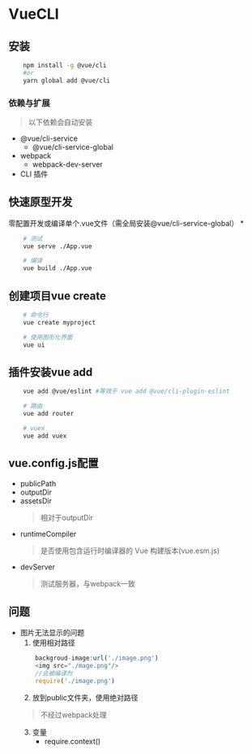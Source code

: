 # VueCLI

## 安装
```bash
    npm install -g @vue/cli
    #or
    yarn global add @vue/cli
```
### 依赖与扩展
> 以下依赖会自动安装

* @vue/cli-service
    * @vue/cli-service-global
* webpack
    * webpack-dev-server
* CLI 插件

## 快速原型开发
零配置开发或编译单个.vue文件（需全局安装@vue/cli-service-global）
* 
```bash
    # 测试
    vue serve ./App.vue

    # 编译
    vue build ./App.vue
```

## 创建项目vue create
```bash
    # 命令行
    vue create myproject

    # 使用图形化界面
    vue ui
```

## 插件安装vue add
```bash
    vue add @vue/eslint #等效于 vue add @vue/cli-plugin-eslint

    # 路由
    vue add router

    # vuex
    vue add vuex
```

## vue.config.js配置
* publicPath
* outputDir
* assetsDir
    >相对于outputDir
* runtimeCompiler
    >是否使用包含运行时编译器的 Vue 构建版本(vue.esm.js)
* devServer
    >测试服务器，与webpack一致

## 问题
* 图片无法显示的问题
    1. 使用相对路径
    ```js
        backgroud-image:url('./image.png') 
        <img src="./mage.png"/>
        //会被编译为 
        require('./image.png')
    ```
    2. 放到public文件夹，使用绝对路径
    >不经过webpack处理
    3. 变量
        * require.context()